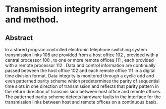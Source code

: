 # Transmission integrity arrangement and method.

## Abstract
In a stored program controlled electronic telephone switching system transmission links 108 are provided from a host office 102 , provided with a central processor 100 , to one or more remote offices 111 , each provided with a remote processor 112 . Data and control information are continually passed between the host office 102 and each remote office 111 in a digital time division format. Data integrity is monitored through a cyclic odd and even patterned parity scheme which predetermines the parity of sequential time slots in one direction of transmission and reflects that parity pattern in the return direction of transmis sion between host office and remote offices. The patterned parity scheme detects hardware faults in the interface for the transmission links between host and remote offices on a continuous basis.